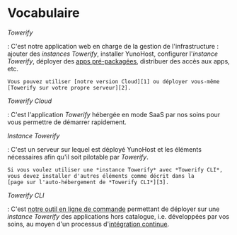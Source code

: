 # Vocabulaire

*Towerify*

:   C'est notre application web en charge de la gestion de l'infrastructure :
    ajouter des *instances Towerify*, installer YunoHost, configurer 
    l'*instance Towerify*, déployer des 
    [apps pré-packagées](cloud/one-click-apps.md), distribuer des accès aux apps,
    etc.

    Vous pouvez utiliser [notre version Cloud][1] ou déployer vous-même 
    [Towerify sur votre propre serveur][2].

[1]: index.md
[2]: cloud/advanced.md#auto-hebergement


*Towerify Cloud*

:   C'est l'application *Towerify* hébergée en mode SaaS par nos soins pour
    vous permettre de démarrer rapidement.


*Instance Towerify*

:   C'est un serveur sur lequel est déployé YunoHost et les éléments
    nécessaires afin qu'il soit pilotable par *Towerify*.

    Si vous voulez utiliser une *instance Towerify* avec *Towerify CLI*,
    vous devez installer d'autres éléments comme décrit dans la 
    [page sur l'auto-hébergement de *Towerify CLI*][3].

[3]: cli/self-hosting.md


*Towerify CLI*

:   C'est [notre outil en ligne de commande][4] permettant de déployer sur
    une *instance Towerify* des applications hors catalogue, i.e. développées
    par vos soins, au moyen d'un processus d'[intégration continue][5].

[4]: cli/index.md
[5]: https://fr.wikipedia.org/wiki/Int%C3%A9gration_continue
